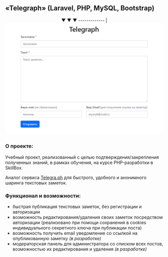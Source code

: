 ## «Telegraph» (Laravel, PHP, MySQL, Bootstrap) 

<div align="center">

▼ ▼ ▼
------------- |
<a href="#_"><img src="https://github.com/ale-lit/ale-lit/blob/main/screens/telegraph.jpg" alt="Telegraph"></a>

</div>

### О проекте:
Учебный проект, реализованный с целью подтверждения/закрепления полученных знаний, в рамках обучения, на курсе PHP-разработки в SkillBox.

Аналог сервиса <a href="https://telegra.ph/">Telegra.ph</a> для быстрого, удобного и анонимного шаринга текстовых заметок.

### Функционал и возможности:
- быстрая публикация текстовых заметок, без регистрации и авторизации
- возможность редактирования/удаления своих заметок посредством авторизации (реализовано при помощи сохранения в cookies индивидуального секретного ключа при публикации поста) 
- возможность получить email уведомление со ссылкой на опубликованную заметку *(в разработке)*
- модераторская панель для администратора со списком всех постов, возможностью их редактирования и удаления *(в разработке)*
